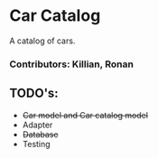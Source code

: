 # Car Catalog
A catalog of cars.

### Contributors: Killian, Ronan

## __TODO's:__
* ~~Car model and Car catalog model~~
* Adapter
* ~~Database~~
* Testing